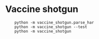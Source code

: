 # Vaccine shotgun


```
    python -m vaccine_shotgun.parse_har
    python -m vaccine_shotgun --test
    python -m vaccine_shotgun
```